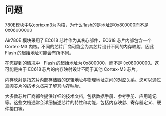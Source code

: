 # 问题

780E模块中以cortexm3为内核，为什么flash的是地址是0x800000而不是0x08000000

Air780E 模块采用了 EC618 芯片作为其核心部件，EC618 芯片内部包含一个 Cortex-M3 内核。不同的芯片厂商可能会为其芯片设计不同的内存映射，因此 Flash 的起始地址可能会有所不同。

在您提到的情况中，Flash 的起始地址为 0x800000，而不是 0x08000000。这可能是由于 EC618 芯片的内存映射设计不同于其他 Cortex-M3 芯片。

内存映射是指芯片内部存储器的逻辑地址与物理地址之间的对应关系。您可以通过查阅芯片的技术文档来了解其内存映射。

大多数芯片厂商都会提供详细的技术文档，包括数据手册、参考手册、应用笔记等。这些文档通常会详细描述芯片的特性和功能，包括内存映射、寄存器定义、硬件接口等。